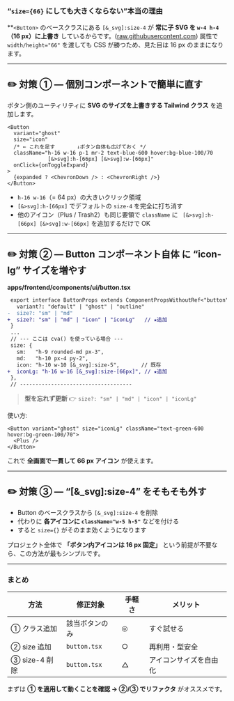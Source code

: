### “`size={66}` にしても大きくならない”本当の理由

\*\*`<Button>` のベースクラスにある
`[&_svg]:size-4` が **常に子 SVG を `w-4 h-4`（16 px）に上書き** しているからです。([raw.githubusercontent.com][1])
属性で `width/height="66"` を渡しても CSS が勝つため、見た目は 16 px のままになります。

---

## ✏️ 対策 ① ― 個別コンポーネントで簡単に直す

ボタン側のユーティリティに **SVG のサイズを上書きする Tailwind クラス** を追加します。

```tsx
<Button
  variant="ghost"
  size="icon"
  /* ← これを足す       ↓ボタン自体も広げておく */
  className="h-16 w-16 p-1 mr-2 text-blue-600 hover:bg-blue-100/70
             [&>svg]:h-[66px] [&>svg]:w-[66px]"
  onClick={onToggleExpand}
>
  {expanded ? <ChevronDown /> : <ChevronRight />}
</Button>
```

* `h-16 w-16`（= 64 px）の大きいクリック領域
* `[&>svg]:h-[66px]` でデフォルトの `size-4` を完全に打ち消す
* 他のアイコン（Plus / Trash2）も同じ要領で `className` に ` [&>svg]:h-[66px] [&>svg]:w-[66px]` を追加するだけで OK

---

## ✏️ 対策 ② ― **Button コンポーネント自体** に “icon-lg” サイズを増やす

**apps/frontend/components/ui/button.tsx**

```diff
 export interface ButtonProps extends ComponentPropsWithoutRef<"button"> {
   variant?: "default" | "ghost" | "outline"
-  size?: "sm" | "md"
+  size?: "sm" | "md" | "icon" | "iconLg"   // ★追加
 }
 ...
 // --- ここは cva() を使っている場合 ---
 size: {
   sm:   "h-9 rounded-md px-3",
   md:   "h-10 px-4 py-2",
   icon: "h-10 w-10 [&_svg]:size-5",       // 既存
+  iconLg: "h-16 w-16 [&_svg]:size-[66px]", // ★追加
 },
 // ------------------------------------
```

> **型を忘れず更新** 👉 `size?: "sm" | "md" | "icon" | "iconLg"`

使い方:

```tsx
<Button variant="ghost" size="iconLg" className="text-green-600 hover:bg-green-100/70">
  <Plus />
</Button>
```

これで **全画面で一貫して 66 px アイコン** が使えます。

---

## ✏️ 対策 ③ ― “\[&\_svg]\:size-4” をそもそも外す

* Button のベースクラスから `[&_svg]:size-4` を削除
* 代わりに **各アイコンに `className="w-5 h-5"`** などを付ける
* すると `size={}` がそのまま効くようになります

プロジェクト全体で **「ボタン内アイコンは 16 px 固定」** という前提が不要なら、この方法が最もシンプルです。

---

### まとめ

| 方法          | 修正対象         | 手軽さ | メリット        |
| ----------- | ------------ | --- | ----------- |
| ① クラス追加     | 該当ボタンのみ      | ◎   | すぐ試せる       |
| ② size 追加   | `button.tsx` | ○   | 再利用・型安全     |
| ③ size-4 削除 | `button.tsx` | △   | アイコンサイズを自由化 |

まずは **① を適用して動くことを確認 → ②/③ でリファクタ** がオススメです。

[1]: https://raw.githubusercontent.com/ttaarroo77/commit_coach_ver03/unsafe-refactoring-plan-implementation/apps/frontend/components/ui/button.tsx "raw.githubusercontent.com"
